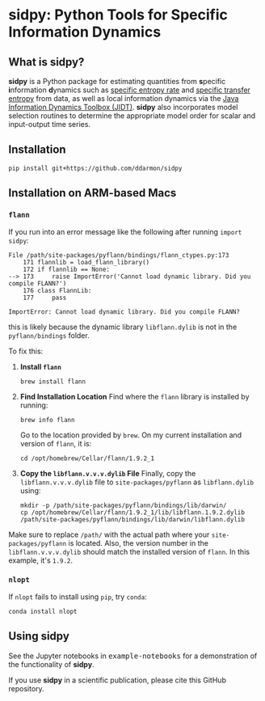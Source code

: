 sidpy: Python Tools for Specific Information Dynamics
=====================================================

What is sidpy?
---------------

<b>sidpy</b> is a Python package for estimating quantities from <b>s</b>pecific <b>i</b>nformation <b>d</b>ynamics such as [specific entropy rate](http://www.mdpi.com/1099-4300/18/5/190) and [specific transfer entropy](https://journals.aps.org/pre/abstract/10.1103/PhysRevE.96.022121) from data, as well as local information dynamics via the [Java Information Dynamics Toolbox (JIDT)](https://github.com/jlizier/jidt). <b>sidpy</b> also incorporates model selection routines to determine the appropriate model order for scalar and input-output time series.

Installation
------------

```
pip install git+https://github.com/ddarmon/sidpy
```

## Installation on ARM-based Macs

### `flann`

If you run into an error message like the following after running `import sidpy`:

```
File /path/site-packages/pyflann/bindings/flann_ctypes.py:173
    171 flannlib = load_flann_library()
    172 if flannlib == None:
--> 173     raise ImportError('Cannot load dynamic library. Did you compile FLANN?')
    176 class FlannLib:
    177     pass

ImportError: Cannot load dynamic library. Did you compile FLANN?
```

this is likely because the dynamic library `libflann.dylib` is not in the `pyflann/bindings` folder.

To fix this:

1. **Install `flann`**
   ```
   brew install flann
   ```

2. **Find Installation Location**
   Find where the `flann` library is installed by running:
   ```
   brew info flann
   ```
   Go to the location provided by `brew`. On my current installation and version of `flann`, it is:
   ```
   cd /opt/homebrew/Cellar/flann/1.9.2_1
   ```

3. **Copy the `libflann.v.v.v.dylib` File**
   Finally, copy the `libflann.v.v.v.dylib` file to `site-packages/pyflann` as `libflann.dylib` using:
   ```
   mkdir -p /path/site-packages/pyflann/bindings/lib/darwin/
   cp /opt/homebrew/Cellar/flann/1.9.2_1/lib/libflann.1.9.2.dylib /path/site-packages/pyflann/bindings/lib/darwin/libflann.dylib
   ```

Make sure to replace `/path/` with the actual path where your `site-packages/pyflann` is located. Also, the version number in the `libflann.v.v.v.dylib` should match the installed version of `flann`. In this example, it's `1.9.2`.

### `nlopt`

If `nlopt` fails to install using `pip`, try `conda`:

```
conda install nlopt
```

Using sidpy
------------

See the Jupyter notebooks in <tt>example-notebooks</tt> for a demonstration of the functionality of <b>sidpy</b>.

If you use **sidpy** in a scientific publication, please cite this GitHub repository.
